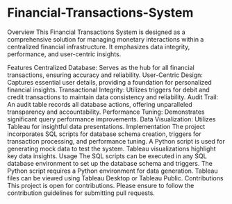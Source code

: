 # Financial-Transactions-System
Overview
This Financial Transactions System is designed as a comprehensive solution for managing monetary interactions within a centralized financial infrastructure. It emphasizes data integrity, performance, and user-centric insights.

Features
Centralized Database: Serves as the hub for all financial transactions, ensuring accuracy and reliability.
User-Centric Design: Captures essential user details, providing a foundation for personalized financial insights.
Transactional Integrity: Utilizes triggers for debit and credit transactions to maintain data consistency and reliability.
Audit Trail: An audit table records all database actions, offering unparalleled transparency and accountability.
Performance Tuning: Demonstrates significant query performance improvements.
Data Visualization: Utilizes Tableau for insightful data presentations.
Implementation
The project incorporates SQL scripts for database schema creation, triggers for transaction processing, and performance tuning.
A Python script is used for generating mock data to test the system.
Tableau visualizations highlight key data insights.
Usage
The SQL scripts can be executed in any SQL database environment to set up the database schema and triggers.
The Python script requires a Python environment for data generation.
Tableau files can be viewed using Tableau Desktop or Tableau Public.
Contributions
This project is open for contributions. Please ensure to follow the contribution guidelines for submitting pull requests.
